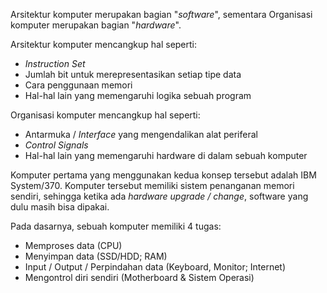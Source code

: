 Arsitektur komputer merupakan bagian "*software*", sementara Organisasi komputer merupakan bagian "*hardware*".

Arsitektur komputer mencangkup hal seperti:
- *Instruction Set*
- Jumlah bit untuk merepresentasikan setiap tipe data
- Cara penggunaan memori
- Hal-hal lain yang memengaruhi logika sebuah program

Organisasi komputer mencangkup hal seperti:
- Antarmuka / *Interface* yang mengendalikan alat periferal
- *Control Signals*
- Hal-hal lain yang memengaruhi hardware di dalam sebuah komputer

Komputer pertama yang menggunakan kedua konsep tersebut adalah IBM System/370. Komputer tersebut memiliki sistem penanganan memori sendiri, sehingga ketika ada *hardware upgrade / change*, software yang dulu masih bisa dipakai.

Pada dasarnya, sebuah komputer memiliki 4 tugas:
- Memproses data (CPU)
- Menyimpan data (SSD/HDD; RAM)
- Input / Output / Perpindahan data (Keyboard, Monitor; Internet)
- Mengontrol diri sendiri (Motherboard & Sistem Operasi)